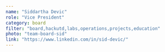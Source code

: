 ```yaml
---
name: "Siddartha Devic"
role: "Vice President"
category: board
filter: "board,hackutd,labs,operations,projects,education"
photo: "team-board-sid"
link: "https://www.linkedin.com/in/sid-devic/"
---
```

